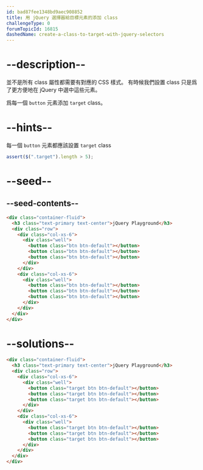 ```yaml
---
id: bad87fee1348bd9aec908852
title: 用 jQuery 選擇器給目標元素的添加 class
challengeType: 0
forumTopicId: 16815
dashedName: create-a-class-to-target-with-jquery-selectors
---
```


# --description--

並不是所有 class 屬性都需要有對應的 CSS 樣式。 有時候我們設置 class 只是爲了更方便地在 jQuery 中選中這些元素。

爲每一個 `button` 元素添加 `target` class。

# --hints--

每一個 `button` 元素都應該設置 `target` class

```js
assert($(".target").length > 5);
```

# --seed--

## --seed-contents--

```html
<div class="container-fluid">
  <h3 class="text-primary text-center">jQuery Playground</h3>
  <div class="row">
    <div class="col-xs-6">
      <div class="well">
        <button class="btn btn-default"></button>
        <button class="btn btn-default"></button>
        <button class="btn btn-default"></button>
      </div>
    </div>
    <div class="col-xs-6">
      <div class="well">
        <button class="btn btn-default"></button>
        <button class="btn btn-default"></button>
        <button class="btn btn-default"></button>
      </div>
    </div>
  </div>
</div>
```

# --solutions--

```html
<div class="container-fluid">
  <h3 class="text-primary text-center">jQuery Playground</h3>
  <div class="row">
    <div class="col-xs-6">
      <div class="well">
        <button class="target btn btn-default"></button>
        <button class="target btn btn-default"></button>
        <button class="target btn btn-default"></button>
      </div>
    </div>
    <div class="col-xs-6">
      <div class="well">
        <button class="target btn btn-default"></button>
        <button class="target btn btn-default"></button>
        <button class="target btn btn-default"></button>
      </div>
    </div>
  </div>
</div>
```

